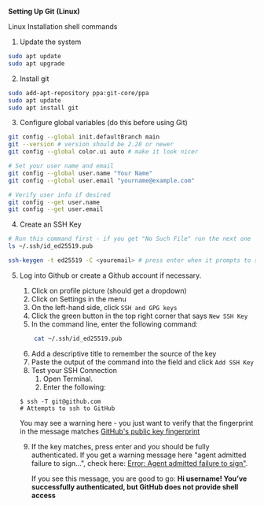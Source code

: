 **Setting Up Git** **(Linux)**

Linux Installation shell commands

1) Update the system
```bash
sudo apt update
sudo apt upgrade
```
2) Install git
```bash
sudo add-apt-repository ppa:git-core/ppa
sudo apt update
sudo apt install git
```

3) Configure global variables (do this before using Git)

```bash
git config --global init.defaultBranch main 
git --version # version should be 2.28 or newer
git config --global color.ui auto # make it look nicer

# Set your user name and email
git config --global user.name "Your Name"
git config --global user.email "yourname@example.com"

# Verify user info if desired
git config --get user.name
git config --get user.email
```
4) Create an SSH Key

 ```bash
# Run this command first - if you get "No Such File" run the next one
ls ~/.ssh/id_ed25519.pub

ssh-keygen -t ed25519 -C <youremail> # press enter when it prompts to save and skip the passphrase
```

5) Log into Github or create a Github account if necessary. 
	1) Click on profile picture (should get a dropdown) 
	2) Click on Settings in the menu
	3) On the left-hand side, click `SSH and GPG keys`
	4) Click the green button in the top right corner that says `New SSH Key`
	5) In the command line, enter the following command:
	```bash
		cat ~/.ssh/id_ed25519.pub
	```
	6) Add a descriptive title to remember the source of the key
	7) Paste the output of the command into the field and click `Add SSH Key`
	8) Test your SSH Connection
		1) Open Terminal.
		2) Enter the following:
	```shell
	$ ssh -T git@github.com
	# Attempts to ssh to GitHub
	```
		
		
	You may see a warning here - you just want to verify that the fingerprint in the message matches [GitHub's public key fingerprint](https://docs.github.com/en/github/authenticating-to-github/githubs-ssh-key-fingerprints)


	9) If the key matches, press enter and you should be fully authenticated.
		If you get a warning message here "agent admitted failure to sign...", check here:
		[Error: Agent admitted failure to sign"](https://docs.github.com/en/articles/error-agent-admitted-failure-to-sign).
		
		If you see this message, you are good to go:
		**Hi username! You’ve successfully authenticated, but GitHub does not provide shell access**